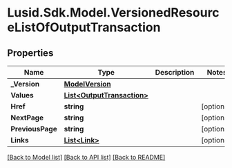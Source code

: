 # Lusid.Sdk.Model.VersionedResourceListOfOutputTransaction

## Properties

Name | Type | Description | Notes
------------ | ------------- | ------------- | -------------
**_Version** | [**ModelVersion**](ModelVersion.md) |  | 
**Values** | [**List&lt;OutputTransaction&gt;**](OutputTransaction.md) |  | 
**Href** | **string** |  | [optional] 
**NextPage** | **string** |  | [optional] 
**PreviousPage** | **string** |  | [optional] 
**Links** | [**List&lt;Link&gt;**](Link.md) |  | [optional] 

[[Back to Model list]](../README.md#documentation-for-models) [[Back to API list]](../README.md#documentation-for-api-endpoints) [[Back to README]](../README.md)

